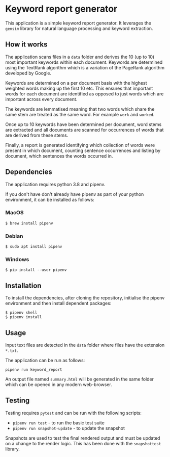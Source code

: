 # Keyword report generator
This application is a simple keyword report generator.
It leverages the `gensim` library for natural language processing
and keyword extraction.

## How it works
The application scans files in a `data` folder and derives the 10 (up to 10)
most important keywords within each document. Keywords are determined using
the TextRank algorithm which is a variation of the PageRank algorithm
developed by Google.

Keywords are determined on a per document basis with the highest weighted
words making up the first 10 etc. This ensures that important words for each
document are identified as opposed to just words which are important across
every document.

The keywords are lemmatised meaning that two words which share the same stem
are treated as the same word. For example `work` and `worked`.

Once up to 10 keywords have been determined per document, word stems are 
extracted and all documents are scanned for occurrences of words that are
derived from these stems.

Finally, a report is generated identifying which collection of words were present
in which document, counting sentence occurrences and listing by document, which
sentences the words occurred in.

## Dependencies
The application requires python 3.8 and pipenv. 

If you don't have don't already have pipenv as part of your
python environment, it can be installed as follows:

### MacOS
```
$ brew install pipenv
```
### Debian
```
$ sudo apt install pipenv
```
### Windows
```
$ pip install --user pipenv
```

## Installation
To install the dependencies, after cloning the repository, 
initialise the pipenv environment and then install dependent packages:

```
$ pipenv shell
$ pipenv install
```

## Usage
Input text files are detected in the `data` folder where files have
the extension `*.txt`.

The application can be run as follows:
```
pipenv run keyword_report
```

An output file named `summary.html` will be generated in the same folder 
which can be opened in any modern web-browser.

## Testing
Testing requires `pytest` and can be run with the following scripts:

- `pipenv run test` - to run the basic test suite
- `pipenv run snapshot-update` - to update the snapshot

Snapshots are used to test the final rendered output and must be updated on
a change to the render logic. This has been done with the `snapshottest`
library.